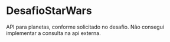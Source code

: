 # DesafioStarWars

API para planetas, conforme solicitado no desafio. Não consegui implementar a consulta na api externa. 
